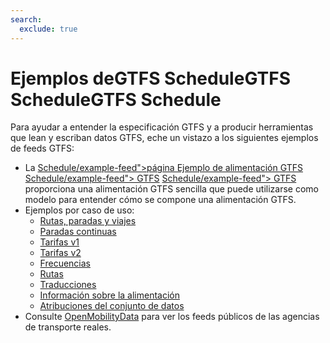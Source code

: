 ```yaml
---
search:
  exclude: true
---
```


# Ejemplos deGTFS ScheduleGTFS ScheduleGTFS Schedule

Para ayudar a entender la especificación GTFS y a producir herramientas que lean y escriban datos GTFS, eche un vistazo a los siguientes ejemplos de feeds GTFS:

- La [Schedule/example-feed">página Ejemplo de alimentación GTFS](</\<glossary variable=>) [Schedule/example-feed"> GTFS](</\<glossary variable=>) [Schedule/example-feed"> GTFS](</\<glossary variable=>) proporciona una alimentación GTFS sencilla que puede utilizarse como modelo para entender cómo se compone una alimentación GTFS.
- Ejemplos por caso de uso:
  - [Rutas, paradas y viajes](routes-stops-trips)
  - [Paradas continuas](continuous-stops)
  - [Tarifas v1](fares-v1)
  - [Tarifas v2](fares-v2)
  - [Frecuencias](frequencies)
  - [Rutas](pathways)
  - [Traducciones](translations)
  - [Información sobre la alimentación](feed-info)
  - [Atribuciones del conjunto de datos](attributions)
- Consulte [OpenMobilityData](https://openmobilitydata.org/) para ver los feeds públicos de las agencias de transporte reales.
